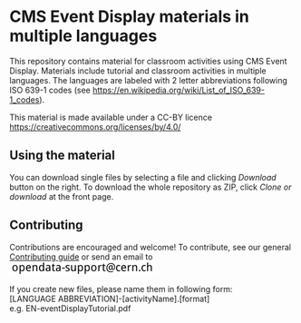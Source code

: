 # CMS Event Display materials in multiple languages
This repository contains material for classroom activities using CMS Event Display. Materials include tutorial and classroom activities in multiple languages. The languages are labeled with 2 letter abbreviations following ISO 639-1 codes (see https://en.wikipedia.org/wiki/List_of_ISO_639-1_codes).

This material is made available under a CC-BY licence https://creativecommons.org/licenses/by/4.0/

## Using the material
You can download single files by selecting a file and clicking _Download_ button on the right. To download the whole repository as ZIP, click _Clone or download_ at the front page.     

## Contributing
Contributions are encouraged and welcome! To contribute, see our general [Contributing guide](https://github.com/cms-opendata-education/cms-jupyter-materials-english/blob/master/Contributing.rst) or send an email to 
<br>
![test](address.png)

If you create new files, please name them in following form: <br>
[LANGUAGE ABBREVIATION]-[activityName].[format] <br>
e.g. EN-eventDisplayTutorial.pdf
